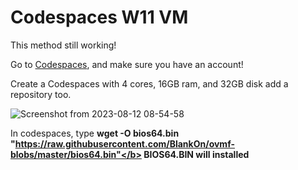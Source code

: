 # Codespaces W11 VM

This method still working!

Go to <a href="https://github.com/codespaces">Codespaces</a>, and make sure you have an account!

Create a Codespaces with 4 cores, 16GB ram, and 32GB disk add a repository too.

![Screenshot from 2023-08-12 08-54-58](https://github.com/notHyperNexus/codespace-vm/assets/94728590/f79871e2-d00d-4f2c-a14b-7ff391c932de)

In codespaces, type <b>wget -O bios64.bin "https://raw.githubusercontent.com/BlankOn/ovmf-blobs/master/bios64.bin"</b>
BIOS64.BIN will installed
